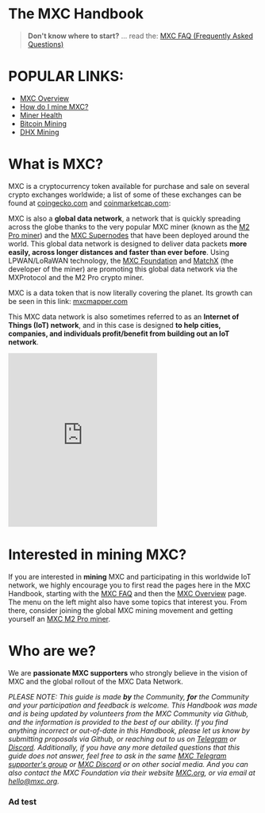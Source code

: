 # The MXC Handbook

> **Don't know where to start?** ... read the: [MXC FAQ (Frequently Asked Questions)](MDFiles/MXCFAQ.md)   

<!-- The handbook mentioned in the MXC newsupdate!  -->
<!-- <iframe height="350" src="https://www.youtube.com/embed/sLjdkI5KRQo?start=73" title="Mxchandbook mention" frameborder="0" allow="accelerometer; autoplay; clipboard-write; encrypted-media; gyroscope; picture-in-picture" allowfullscreen></iframe> -->

#

# POPULAR LINKS:
- [MXC Overview](MDFiles/MXCOverview)
- [How do I mine MXC?](MDFiles/MXCFAQ?id=how-do-i-mine-mxc)
- [Miner Health](MDFiles/MXCFAQ?id=what-is-miner-health)
- [Bitcoin Mining](MDFiles/MXCFAQ?id=how-is-it-possible-to-mine-btc-with-the-m2-pro)
- [DHX Mining](MDFiles/DHX)

#

# What is MXC?

MXC is a cryptocurrency token available for purchase and sale on several crypto exchanges worldwide; a list of some of these exchanges can be found at [coingecko.com](https://www.coingecko.com/en/coins/mxc#markets) and [coinmarketcap.com](https://coinmarketcap.com/currencies/mxc/markets/):

<script src="https://widgets.coingecko.com/coingecko-coin-ticker-widget.js"></script>
<coingecko-coin-ticker-widget  coin-id="mxc" currency="usd" locale="en"></coingecko-coin-ticker-widget>

MXC is also a **global data network**, a network that is quickly spreading across the globe thanks to the very popular MXC miner (known as the [M2 Pro miner](https://matchx.io/pages/m2-pro-miner)) and the [MXC Supernodes](https://www.mxc.org/mxc-supernode) that have been deployed around the world. This global data network is designed to deliver data packets **more easily, across longer distances and faster than ever before**. Using LPWAN/LoRaWAN technology, the [MXC Foundation](https://mxc.org) and [MatchX](https://matchx.io) (the developer of the miner) are promoting this global data network via the MXProtocol and the M2 Pro crypto miner. 

MXC is a data token that is now literally covering the planet. Its growth can be seen in this link: [mxcmapper.com](https://mxcmapper.com/)

This MXC data network is also sometimes referred to as an **Internet of Things (IoT) network**, and in this case is designed **to help cities, companies, and individuals profit/benefit from building out an IoT network**.

<iframe height="350" src="https://www.youtube.com/embed/7TYA6awG0j4" title="MXC coin explained" frameborder="0" allow="accelerometer; autoplay; clipboard-write; encrypted-media; gyroscope; picture-in-picture" allowfullscreen></iframe>

# Interested in mining MXC?

If you are interested in **mining** MXC and participating in this worldwide IoT network, we highly encourage you to first read the pages here in the MXC Handbook, starting with the [MXC FAQ](MDFiles/MXCFAQ.md) and then the [MXC Overview](MDFiles/MXCOverview) page. The menu on the left might also have some topics that interest you. From there, consider joining the global MXC mining movement and getting yourself an [MXC M2 Pro miner](https://matchx.io/pages/m2-pro-miner).

# Who are we?

We are **passionate MXC supporters** who strongly believe in the vision of MXC and the global rollout of the MXC Data Network. 

<i>PLEASE NOTE: This guide is made **by** the Community, **for** the Community and your participation and feedback is welcome. This Handbook was made and is being updated by volunteers from the MXC Community via Github, and the information is provided to the best of our ability. If you find anything incorrect or out-of-date in this Handbook, please let us know by submitting proposals via Github, or reaching out to us on [Telegram](https://t.me/mxcfoundation) or [Discord](https://mxc.news/mxcdiscord). Additionally, if you have any more detailed questions that this guide does not answer, feel free to ask in the same [MXC Telegram supporter's group](https://t.me/mxcfoundation) or [MXC Discord](https://mxc.news/mxcdiscord) or on other social media. And you can also contact the MXC Foundation via their website [MXC.org](https://www.mxc.org/), or via email at hello@mxc.org. </i>


### Ad test
<div class="xc449bad4854773ff" data-zone="504b3be85fe54db4868e39d18fac643e" style="width:250px;height:250px;display: inline-block;margin: 0 auto"></div>